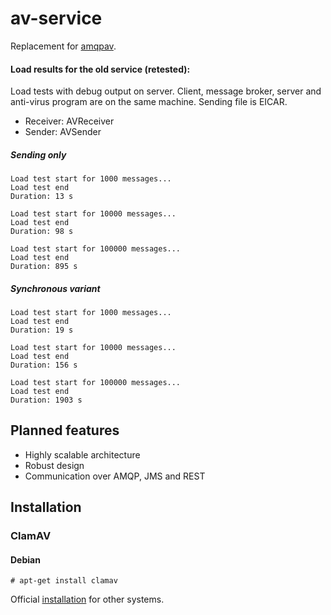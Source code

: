 # av-service

Replacement for [amqpav](https://github.com/dvoraka/amqpav).

#### Load results for the old service (retested):

Load tests with debug output on server. Client, message broker, server and anti-virus program are on the same machine. Sending file is EICAR.

* Receiver: AVReceiver
* Sender: AVSender

##### Sending only
```
Load test start for 1000 messages...
Load test end
Duration: 13 s
```
```
Load test start for 10000 messages...
Load test end
Duration: 98 s
```
```
Load test start for 100000 messages...
Load test end
Duration: 895 s
```
##### Synchronous variant
```
Load test start for 1000 messages...
Load test end
Duration: 19 s
```
```
Load test start for 10000 messages...
Load test end
Duration: 156 s
```
```
Load test start for 100000 messages...
Load test end
Duration: 1903 s
```

## Planned features
* Highly scalable architecture
* Robust design
* Communication over AMQP, JMS and REST

## Installation
### ClamAV
#### Debian
```
# apt-get install clamav
```
Official [installation](http://www.clamav.net/documents/installing-clamav) for other systems.
